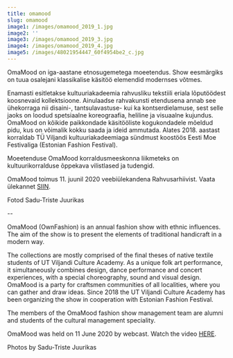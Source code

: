 ```yaml
---
title: omamood
slug: omamood
image1: /images/omamood_2019_1.jpg
image2: ''
image3: /images/omamood_2019_3.jpg
image4: /images/omamood_2019_4.jpg
image5: /images/48021954447_60f4954be2_c.jpg
---
```

OmaMood on iga-aastane etnosugemetega moeetendus. Show eesmärgiks on tuua osalejani klassikalise käsitöö elemendid modernses võtmes. 

Enamasti esitletakse kultuuriakadeemia rahvusliku tekstiili eriala lõputöödest koosnevaid kollektsioone. Ainulaadse rahvakunsti etendusena annab see ühekorraga nii disaini-, tantsulavastuse- kui ka kontserdielamuse, sest selle jaoks on loodud spetsiaalne koreograafia, heliline ja visuaalne kujundus. OmaMood on kõikide paikkondade käsitööliste kogukondadele mõeldud pidu, kus on võimalik kokku saada ja ideid ammutada. Alates 2018. aastast korraldab TÜ Viljandi kultuuriakadeemiaga sündmust koostöös Eesti Moe Festivaliga (Estonian Fashion Festival).

Moeetenduse OmaMood korraldusmeeskonna liikmeteks on kultuurikorralduse õppekava vilistlased ja tudengid.

OmaMood toimus 11. juunil 2020 veebiülekandena Rahvusarhiivist. Vaata ülekannet [SIIN](https://www.youtube.com/watch?v=tGCDvcLX8HM&feature=youtu.be&fbclid=IwAR0eG2fdjArrJA6QJW_yZjbIsaojYSEdxDImiS33qAuKNTTAwEFdvZeIgcY).

Fotod Sadu-Triste Juurikas

\--

OmaMood (OwnFashion) is an annual fashion show with ethnic influences. The aim of the show is to present the elements of traditional handicraft in a modern way.

The collections are mostly comprised of the final theses of native textile students of UT Viljandi Culture Academy. As a unique folk art performance, it simultaneously combines design, dance performance and concert experiences, with a special choreography, sound and visual design. OmaMood is a party for craftsmen communities of all localities, where you can gather and draw ideas. Since 2018 the UT Viljandi Culture Academy has been organizing the show in cooperation with Estonian Fashion Festival.

The members of the OmaMood fashion show management team are alumni and students of the cultural management speciality.

OmaMood was held on 11 June 2020 by webcast. Watch the video [HERE](https://www.youtube.com/watch?v=tGCDvcLX8HM&feature=youtu.be&fbclid=IwAR0eG2fdjArrJA6QJW_yZjbIsaojYSEdxDImiS33qAuKNTTAwEFdvZeIgcY).

Photos by Sadu-Triste Juurikas

